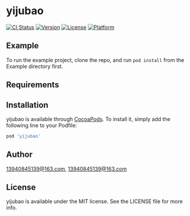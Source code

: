 # yijubao

[![CI Status](http://img.shields.io/travis/13940845139@163.com/yijubao.svg?style=flat)](https://travis-ci.org/13940845139@163.com/yijubao)
[![Version](https://img.shields.io/cocoapods/v/yijubao.svg?style=flat)](http://cocoapods.org/pods/yijubao)
[![License](https://img.shields.io/cocoapods/l/yijubao.svg?style=flat)](http://cocoapods.org/pods/yijubao)
[![Platform](https://img.shields.io/cocoapods/p/yijubao.svg?style=flat)](http://cocoapods.org/pods/yijubao)

## Example

To run the example project, clone the repo, and run `pod install` from the Example directory first.

## Requirements

## Installation

yijubao is available through [CocoaPods](http://cocoapods.org). To install
it, simply add the following line to your Podfile:

```ruby
pod 'yijubao'
```

## Author

13940845139@163.com, 13940845139@163.com

## License

yijubao is available under the MIT license. See the LICENSE file for more info.
